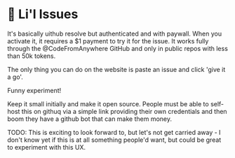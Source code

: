 # 👶 Li'l Issues

It's basically uithub resolve but authenticated and with paywall. When you activate it, it requires a $1 payment to try it for the issue. It works fully through the @CodeFromAnywhere GitHub and only in public repos with less than 50k tokens.

The only thing you can do on the website is paste an issue and click 'give it a go'.

Funny experiment!

Keep it small initially and make it open source. People must be able to self-host this on githuq via a simple link providing their own credentials and then boom they have a github bot that can make them money.

TODO: This is exciting to look forward to, but let's not get carried away - I don't know yet if this is at all something people'd want, but could be great to experiment with this UX.
